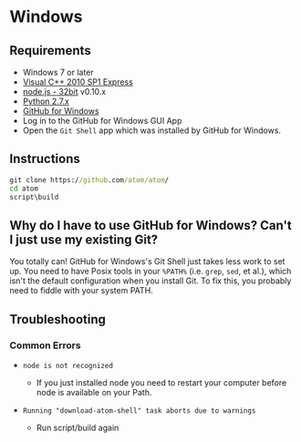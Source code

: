 # Windows

## Requirements

  * Windows 7 or later
  * [Visual C++ 2010 SP1 Express](http://www.visualstudio.com/en-us/downloads/download-visual-studio-vs#DownloadFamilies_4)
  * [node.js - 32bit](http://nodejs.org/download/) v0.10.x
  * [Python 2.7.x](http://www.python.org/download/)
  * [GitHub for Windows](http://windows.github.com/)
  * Log in to the GitHub for Windows GUI App
  * Open the `Git Shell` app which was installed by GitHub for Windows.

## Instructions

  ```bat
  git clone https://github.com/atom/atom/
  cd atom
  script\build
  ```

## Why do I have to use GitHub for Windows? Can't I just use my existing Git?

You totally can! GitHub for Windows's Git Shell just takes less work to set up.
You need to have Posix tools in your `%PATH%` (i.e. `grep`, `sed`, et al.),
which isn't the default configuration when you install Git. To fix this, you
probably need to fiddle with your system PATH.

## Troubleshooting

### Common Errors
* `node is not recognized`

  * If you just installed node you need to restart your computer before node is
  available on your Path.

* `Running "download-atom-shell" task aborts due to warnings`
  
  * Run script/build again

